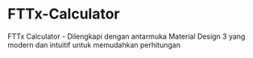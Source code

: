 # FTTx-Calculator
FTTx Calculator - Dilengkapi dengan antarmuka Material Design 3 yang modern dan intuitif untuk memudahkan perhitungan
